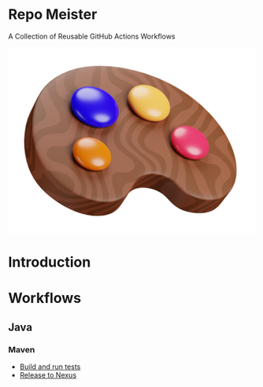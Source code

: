 # Repo Meister

A Collection of Reusable GitHub Actions Workflows

<div align="center">
  <img src="docs/repo-meister-logo.png" width="512"/>
</div>

# Introduction

# Workflows

## Java

### Maven

- [Build and run tests](docs/workflows/java/maven/build-and-run-tests.md)
- [Release to Nexus](docs/workflows/java/maven/release-to-nexus.md)
  